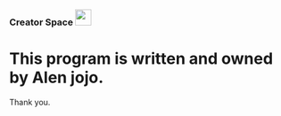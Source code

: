### Creator Space  <img src="https://github.com/TheDudeThatCode/TheDudeThatCode/blob/master/Assets/Hi.gif" width="29px">
<h1>This program is written and owned by Alen jojo.</h1>


Thank you.
